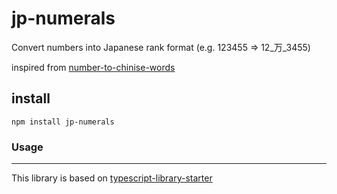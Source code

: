 # jp-numerals
Convert numbers into Japanese rank format
(e.g. 123455 => 12_万_3455)

inspired from [number-to-chinise-words](https://github.com/digi3studio/number-to-chinese-words)

## install

```shell
npm install jp-numerals
```

### Usage

---

This library is based on [typescript-library-starter](https://github.com/alexjoverm/typescript-library-starter/)
